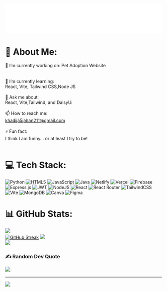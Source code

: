 ![My Cool GIF](https://github.com/khadija-urmi/khadija-urmi/blob/main/mylogo.gif)

# 💫 About Me:
🔭 I’m currently working on: Pet Adoption Website<br><br><br>🌱 I’m currently learning:<br>React, Vite, Tailwind CSS,Node JS<br><br>💬 Ask me about:<br>React, Vite,Tailwind, and DaisyUi<br><br>📫 How to reach me:<br>khadija5jahan211@gmail.com<br><br>⚡ Fun fact:<br>I think I am funny… or at least I try to be!<br><br>
# 💻 Tech Stack:
![Python](https://img.shields.io/badge/python-3670A0?style=for-the-badge&logo=python&logoColor=ffdd54) ![HTML5](https://img.shields.io/badge/html5-%23E34F26.svg?style=for-the-badge&logo=html5&logoColor=white) ![JavaScript](https://img.shields.io/badge/javascript-%23323330.svg?style=for-the-badge&logo=javascript&logoColor=%23F7DF1E) ![Java](https://img.shields.io/badge/java-%23ED8B00.svg?style=for-the-badge&logo=openjdk&logoColor=white) ![Netlify](https://img.shields.io/badge/netlify-%23000000.svg?style=for-the-badge&logo=netlify&logoColor=#00C7B7) ![Vercel](https://img.shields.io/badge/vercel-%23000000.svg?style=for-the-badge&logo=vercel&logoColor=white) ![Firebase](https://img.shields.io/badge/firebase-%23039BE5.svg?style=for-the-badge&logo=firebase) ![Express.js](https://img.shields.io/badge/express.js-%23404d59.svg?style=for-the-badge&logo=express&logoColor=%2361DAFB) ![JWT](https://img.shields.io/badge/JWT-black?style=for-the-badge&logo=JSON%20web%20tokens) ![NodeJS](https://img.shields.io/badge/node.js-6DA55F?style=for-the-badge&logo=node.js&logoColor=white) ![React](https://img.shields.io/badge/react-%2320232a.svg?style=for-the-badge&logo=react&logoColor=%2361DAFB) ![React Router](https://img.shields.io/badge/React_Router-CA4245?style=for-the-badge&logo=react-router&logoColor=white) ![TailwindCSS](https://img.shields.io/badge/tailwindcss-%2338B2AC.svg?style=for-the-badge&logo=tailwind-css&logoColor=white) ![Vite](https://img.shields.io/badge/vite-%23646CFF.svg?style=for-the-badge&logo=vite&logoColor=white) ![MongoDB](https://img.shields.io/badge/MongoDB-%234ea94b.svg?style=for-the-badge&logo=mongodb&logoColor=white) ![Canva](https://img.shields.io/badge/Canva-%2300C4CC.svg?style=for-the-badge&logo=Canva&logoColor=white) ![Figma](https://img.shields.io/badge/figma-%23F24E1E.svg?style=for-the-badge&logo=figma&logoColor=white)
# 📊 GitHub Stats:
![](https://github-readme-stats.vercel.app/api?username=khadija-urmi&theme=dark&hide_border=false&include_all_commits=false&count_private=false)<br/>
[![GitHub Streak](https://nirzak-streak-stats.vercel.app?user=khadija-urmi&theme=dark&hide_border=true)](https://git.io/streak-stats)
![](https://github-readme-streak-stats.herokuapp.com/?user=khadija-urmi&theme=dark&hide_border=false)<br/>
![](https://github-readme-stats.vercel.app/api/top-langs/?username=khadija-urmi&theme=dark&hide_border=false&include_all_commits=false&count_private=false&layout=compact)

### ✍️ Random Dev Quote
![](https://quotes-github-readme.vercel.app/api?type=horizontal&theme=tokyonight)

---
[![](https://visitcount.itsvg.in/api?id=khadija-urmi&icon=0&color=0)](https://visitcount.itsvg.in)

<!-- Proudly created with GPRM ( https://gprm.itsvg.in ) -->
